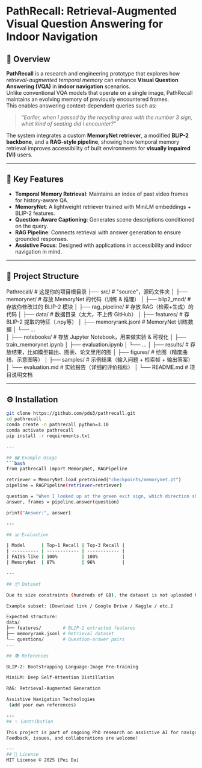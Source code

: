 # PathRecall: Retrieval-Augmented Visual Question Answering for Indoor Navigation

## 📝 Overview
**PathRecall** is a research and engineering prototype that explores how *retrieval-augmented temporal memory* can enhance **Visual Question Answering (VQA)** in **indoor navigation** scenarios.  
Unlike conventional VQA models that operate on a single image, PathRecall maintains an evolving memory of previously encountered frames.  
This enables answering context-dependent queries such as:  
> *“Earlier, when I passed by the recycling area with the number 3 sign, what kind of seating did I encounter?”*

The system integrates a custom **MemoryNet retriever**, a modified **BLIP-2 backbone**, and a **RAG-style pipeline**, showing how temporal memory retrieval improves accessibility of built environments for **visually impaired (VI)** users.

---

## 🔑 Key Features
- **Temporal Memory Retrieval**: Maintains an index of past video frames for history-aware QA.  
- **MemoryNet**: A lightweight retriever trained with MiniLM embeddings + BLIP-2 features.  
- **Question-Aware Captioning**: Generates scene descriptions conditioned on the query.  
- **RAG Pipeline**: Connects retrieval with answer generation to ensure grounded responses.  
- **Assistive Focus**: Designed with applications in accessibility and indoor navigation in mind.  

---

## 📂 Project Structure
Pathrecall/                 # 这是你的项目根目录
├── src/                    # "source"，源码文件夹
│   ├── memorynet/          # 存放 MemoryNet 的代码（训练 & 推理）
│   ├── blip2_mod/          # 存放你修改过的 BLIP-2 模块
│   ├── rag_pipeline/       # 存放 RAG（检索+生成）的代码
│
├── data/                   # 数据目录（太大，不上传 GitHub）
│   ├── features/           # 存 BLIP-2 提取的特征（.npy等）
│   ├── memoryrank.jsonl    # MemoryNet 训练数据
│   └── ...                 
│
├── notebooks/              # 存放 Jupyter Notebook，用来做实验 & 可视化
│   ├── train_memorynet.ipynb
│   ├── evaluation.ipynb
│   └── ...
│
├── results/                # 存放结果，比如模型输出、图表、论文里用的图
│   ├── figures/            # 绘图（精度曲线、示意图等）
│   ├── samples/            # 示例结果（输入问题 + 检索帧 + 输出答案）
│   └── evaluation.md       # 实验报告（详细的评价指标）
│
└── README.md               # 项目说明文档


---

## ⚙️ Installation
```bash
git clone https://github.com/pdu3/pathrecall.git
cd pathrecall
conda create -n pathrecall python=3.10
conda activate pathrecall
pip install -r requirements.txt

---

## 🖼️ Example Usage
```bash
from pathrecall import MemoryNet, RAGPipeline

retriever = MemoryNet.load_pretrained("checkpoints/memorynet.pt")
pipeline = RAGPipeline(retriever=retriever)

question = "When I looked up at the green exit sign, which direction should I have gone?"
answer, frames = pipeline.answer(question)

print("Answer:", answer)

---

## 📊 Evaluation

| Model      | Top-1 Recall | Top-3 Recall |
| ---------- | ------------ | ------------ |
| FAISS-like | 100%         | 100%         |
| MemoryNet  | 87%          | 96%          |

---

## 📦 Dataset

Due to size constraints (hundreds of GB), the dataset is not uploaded here.

Example subset: [Download link / Google Drive / Kaggle / etc.]

Expected structure:
data/
├── features/        # BLIP-2 extracted features
├── memoryrank.jsonl # Retrieval dataset
└── questions/       # Question-answer pairs
---

## 📚 References

BLIP-2: Bootstrapping Language-Image Pre-training

MiniLM: Deep Self-Attention Distillation

RAG: Retrieval-Augmented Generation

Assistive Navigation Technologies
 (add your own references)

---
## ✨ Contribution

This project is part of ongoing PhD research on assistive AI for navigation and memory recall.
Feedback, issues, and collaborations are welcome!

---
## 📄 License
MIT License © 2025 [Pei Du]
 


